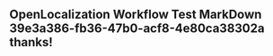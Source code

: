 <properties
ms.topic="hero-topic"
ms.test1="hero-topic"
ms.test2="test"/>


## OpenLocalization Workflow Test MarkDown 39e3a386-fb36-47b0-acf8-4e80ca38302a thanks!



<!--HONumber=Aug16_HO3-->



